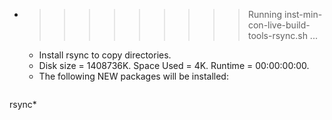* >>>>>>>>> Running inst-min-con-live-build-tools-rsync.sh ...
  * Install rsync to copy directories.
  * Disk size = 1408736K. Space Used = 4K. Runtime = 00:00:00:00.
  * The following NEW packages will be installed:
  ```bash
rsync*
  ```
